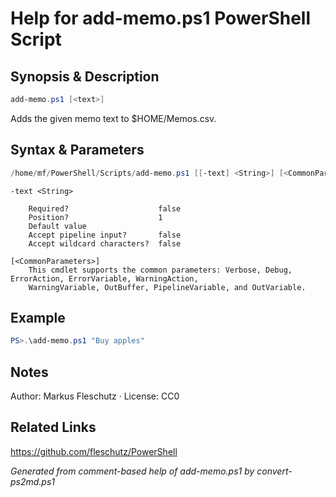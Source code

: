 # Help for add-memo.ps1 PowerShell Script

## Synopsis & Description
```powershell
add-memo.ps1 [<text>]
```

Adds the given memo text to $HOME/Memos.csv.

## Syntax & Parameters
```powershell
/home/mf/PowerShell/Scripts/add-memo.ps1 [[-text] <String>] [<CommonParameters>]
```

```
-text <String>
    
    Required?                    false
    Position?                    1
    Default value                
    Accept pipeline input?       false
    Accept wildcard characters?  false
```

```
[<CommonParameters>]
    This cmdlet supports the common parameters: Verbose, Debug, ErrorAction, ErrorVariable, WarningAction, 
    WarningVariable, OutBuffer, PipelineVariable, and OutVariable.
```

## Example
```powershell
PS>.\add-memo.ps1 "Buy apples"
```


## Notes
Author: Markus Fleschutz · License: CC0

## Related Links
https://github.com/fleschutz/PowerShell

*Generated from comment-based help of add-memo.ps1 by convert-ps2md.ps1*
